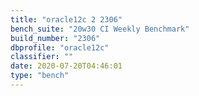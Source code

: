 ```yaml
---
title: "oracle12c 2 2306"
bench_suite: "20w30 CI Weekly Benchmark"
build_number: "2306"
dbprofile: "oracle12c"
classifier: ""
date: 2020-07-20T04:46:01
type: "bench"
---
```

